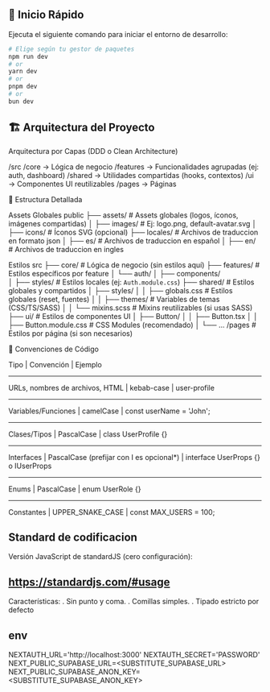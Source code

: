 ## 🚀 Inicio Rápido

Ejecuta el siguiente comando para iniciar el entorno de desarrollo:

```bash
# Elige según tu gestor de paquetes
npm run dev
# or
yarn dev
# or
pnpm dev
# or
bun dev
```

## 🏗️ Arquitectura del Proyecto

Arquitectura por Capas (DDD o Clean Architecture)

/src
  /core               → Lógica de negocio
  /features           → Funcionalidades agrupadas (ej: auth, dashboard)
  /shared             → Utilidades compartidas (hooks, contextos)
  /ui                 → Componentes UI reutilizables
  /pages              → Páginas

📁 Estructura Detallada

Assets Globales
public
├── assets/                 # Assets globales (logos, íconos, imágenes compartidas)
│   ├── images/             # Ej: logo.png, default-avatar.svg
│   ├── icons/              # Íconos SVG (opcional)
├── locales/                # Archivos de traduccion en formato json
│   ├── es/                 # Archivos de traduccion en español
│   ├── en/                 # Archivos de traduccion en ingles

Estilos
src
├── core/                # Lógica de negocio (sin estilos aquí)
├── features/            # Estilos específicos por feature
│   └── auth/
│       ├── components/  
│       ├── styles/      # Estilos locales (ej: `Auth.module.css`)
├── shared/              # Estilos globales y compartidos
│   ├── styles/
│   │   ├── globals.css  # Estilos globales (reset, fuentes)
│   │   ├── themes/      # Variables de temas (CSS/TS/SASS)
│   │   └── mixins.scss  # Mixins reutilizables (si usas SASS)
├── ui/                  # Estilos de componentes UI
│   ├── Button/
│   │   ├── Button.tsx
│   │   ├── Button.module.css  # CSS Modules (recomendado)
│   └── ...
/pages                   # Estilos por página (si son necesarios)

📝 Convenciones de Código

Tipo                            |   Convención                                 |   Ejemplo
_____________________________________________________________________________________________________________
URLs, nombres de archivos, HTML |   kebab-case                                 |   user-profile
_____________________________________________________________________________________________________________
Variables/Funciones             |   camelCase                                  |   const userName = 'John';
_____________________________________________________________________________________________________________
Clases/Tipos                    |   PascalCase                                 |   class UserProfile {}

_____________________________________________________________________________________________________________
Interfaces                      |   PascalCase (prefijar con I es opcional*)   |   interface UserProps {} o IUserProps
_____________________________________________________________________________________________________________
Enums                           |   PascalCase                                 |  enum UserRole {}
_____________________________________________________________________________________________________________
Constantes                      |   UPPER_SNAKE_CASE                           |  const MAX_USERS = 100;

## Standard de codificacion

Versión JavaScript de standardJS (cero configuración):

## https://standardjs.com/#usage

Características:
 . Sin punto y coma.
 . Comillas simples.
 . Tipado estricto por defecto


## env
NEXTAUTH_URL='http://localhost:3000'
NEXTAUTH_SECRET='PASSWORD'
NEXT_PUBLIC_SUPABASE_URL=<SUBSTITUTE_SUPABASE_URL>
NEXT_PUBLIC_SUPABASE_ANON_KEY=<SUBSTITUTE_SUPABASE_ANON_KEY>